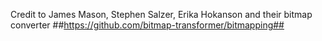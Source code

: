 







Credit to James Mason, Stephen Salzer, Erika Hokanson and their bitmap converter
##https://github.com/bitmap-transformer/bitmapping##